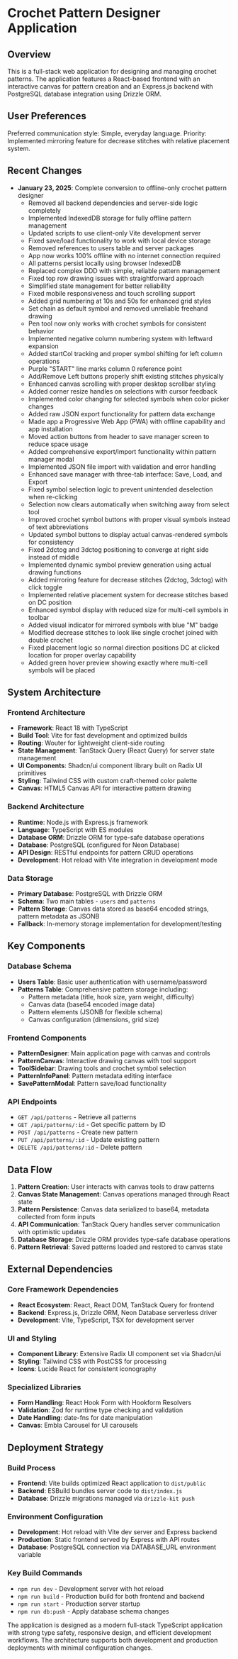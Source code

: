 # Crochet Pattern Designer Application

## Overview

This is a full-stack web application for designing and managing crochet patterns. The application features a React-based frontend with an interactive canvas for pattern creation and an Express.js backend with PostgreSQL database integration using Drizzle ORM.

## User Preferences

Preferred communication style: Simple, everyday language.
Priority: Implemented mirroring feature for decrease stitches with relative placement system.

## Recent Changes

- **January 23, 2025**: Complete conversion to offline-only crochet pattern designer
  - Removed all backend dependencies and server-side logic completely
  - Implemented IndexedDB storage for fully offline pattern management
  - Updated scripts to use client-only Vite development server
  - Fixed save/load functionality to work with local device storage
  - Removed references to users table and server packages
  - App now works 100% offline with no internet connection required
  - All patterns persist locally using browser IndexedDB
  - Replaced complex DDD with simple, reliable pattern management
  - Fixed top row drawing issues with straightforward approach
  - Simplified state management for better reliability
  - Fixed mobile responsiveness and touch scrolling support
  - Added grid numbering at 10s and 50s for enhanced grid styles
  - Set chain as default symbol and removed unreliable freehand drawing
  - Pen tool now only works with crochet symbols for consistent behavior
  - Implemented negative column numbering system with leftward expansion
  - Added startCol tracking and proper symbol shifting for left column operations
  - Purple "START" line marks column 0 reference point
  - Add/Remove Left buttons properly shift existing stitches physically
  - Enhanced canvas scrolling with proper desktop scrollbar styling
  - Added corner resize handles on selections with cursor feedback
  - Implemented color changing for selected symbols when color picker changes
  - Added raw JSON export functionality for pattern data exchange
  - Made app a Progressive Web App (PWA) with offline capability and app installation
  - Moved action buttons from header to save manager screen to reduce space usage
  - Added comprehensive export/import functionality within pattern manager modal
  - Implemented JSON file import with validation and error handling
  - Enhanced save manager with three-tab interface: Save, Load, and Export
  - Fixed symbol selection logic to prevent unintended deselection when re-clicking
  - Selection now clears automatically when switching away from select tool
  - Improved crochet symbol buttons with proper visual symbols instead of text abbreviations
  - Updated symbol buttons to display actual canvas-rendered symbols for consistency
  - Fixed 2dctog and 3dctog positioning to converge at right side instead of middle
  - Implemented dynamic symbol preview generation using actual drawing functions
  - Added mirroring feature for decrease stitches (2dctog, 3dctog) with click toggle
  - Implemented relative placement system for decrease stitches based on DC position
  - Enhanced symbol display with reduced size for multi-cell symbols in toolbar
  - Added visual indicator for mirrored symbols with blue "M" badge
  - Modified decrease stitches to look like single crochet joined with double crochet
  - Fixed placement logic so normal direction positions DC at clicked location for proper overlay capability
  - Added green hover preview showing exactly where multi-cell symbols will be placed

## System Architecture

### Frontend Architecture
- **Framework**: React 18 with TypeScript
- **Build Tool**: Vite for fast development and optimized builds
- **Routing**: Wouter for lightweight client-side routing
- **State Management**: TanStack Query (React Query) for server state management
- **UI Components**: Shadcn/ui component library built on Radix UI primitives
- **Styling**: Tailwind CSS with custom craft-themed color palette
- **Canvas**: HTML5 Canvas API for interactive pattern drawing

### Backend Architecture
- **Runtime**: Node.js with Express.js framework
- **Language**: TypeScript with ES modules
- **Database ORM**: Drizzle ORM for type-safe database operations
- **Database**: PostgreSQL (configured for Neon Database)
- **API Design**: RESTful endpoints for pattern CRUD operations
- **Development**: Hot reload with Vite integration in development mode

### Data Storage
- **Primary Database**: PostgreSQL with Drizzle ORM
- **Schema**: Two main tables - `users` and `patterns`
- **Pattern Storage**: Canvas data stored as base64 encoded strings, pattern metadata as JSONB
- **Fallback**: In-memory storage implementation for development/testing

## Key Components

### Database Schema
- **Users Table**: Basic user authentication with username/password
- **Patterns Table**: Comprehensive pattern storage including:
  - Pattern metadata (title, hook size, yarn weight, difficulty)
  - Canvas data (base64 encoded image data)
  - Pattern elements (JSONB for flexible schema)
  - Canvas configuration (dimensions, grid size)

### Frontend Components
- **PatternDesigner**: Main application page with canvas and controls
- **PatternCanvas**: Interactive drawing canvas with tool support
- **ToolSidebar**: Drawing tools and crochet symbol selection
- **PatternInfoPanel**: Pattern metadata editing interface
- **SavePatternModal**: Pattern save/load functionality

### API Endpoints
- `GET /api/patterns` - Retrieve all patterns
- `GET /api/patterns/:id` - Get specific pattern by ID
- `POST /api/patterns` - Create new pattern
- `PUT /api/patterns/:id` - Update existing pattern
- `DELETE /api/patterns/:id` - Delete pattern

## Data Flow

1. **Pattern Creation**: User interacts with canvas tools to draw patterns
2. **Canvas State Management**: Canvas operations managed through React state
3. **Pattern Persistence**: Canvas data serialized to base64, metadata collected from form inputs
4. **API Communication**: TanStack Query handles server communication with optimistic updates
5. **Database Storage**: Drizzle ORM provides type-safe database operations
6. **Pattern Retrieval**: Saved patterns loaded and restored to canvas state

## External Dependencies

### Core Framework Dependencies
- **React Ecosystem**: React, React DOM, TanStack Query for frontend
- **Backend**: Express.js, Drizzle ORM, Neon Database serverless driver
- **Development**: Vite, TypeScript, TSX for development server

### UI and Styling
- **Component Library**: Extensive Radix UI component set via Shadcn/ui
- **Styling**: Tailwind CSS with PostCSS for processing
- **Icons**: Lucide React for consistent iconography

### Specialized Libraries
- **Form Handling**: React Hook Form with Hookform Resolvers
- **Validation**: Zod for runtime type checking and validation
- **Date Handling**: date-fns for date manipulation
- **Canvas**: Embla Carousel for UI carousels

## Deployment Strategy

### Build Process
- **Frontend**: Vite builds optimized React application to `dist/public`
- **Backend**: ESBuild bundles server code to `dist/index.js`
- **Database**: Drizzle migrations managed via `drizzle-kit push`

### Environment Configuration
- **Development**: Hot reload with Vite dev server and Express backend
- **Production**: Static frontend served by Express with API routes
- **Database**: PostgreSQL connection via DATABASE_URL environment variable

### Key Build Commands
- `npm run dev` - Development server with hot reload
- `npm run build` - Production build for both frontend and backend
- `npm run start` - Production server startup
- `npm run db:push` - Apply database schema changes

The application is designed as a modern full-stack TypeScript application with strong type safety, responsive design, and efficient development workflows. The architecture supports both development and production deployments with minimal configuration changes.